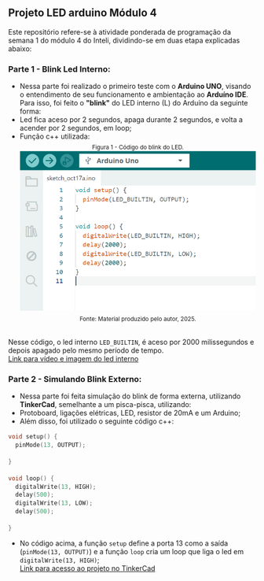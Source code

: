 ## Projeto LED arduino Módulo 4
Este repositório refere-se à atividade ponderada de programação da semana 1 do módulo 4 do Inteli, dividindo-se em duas etapa explicadas abaixo:<br>
### Parte 1 - Blink Led Interno:
- Nessa parte foi realizado o primeiro teste com o **Arduino UNO**, visando o entendimento de seu funcionamento e ambientação ao **Arduíno IDE**. Para isso, foi feito o **"blink"** do LED interno (L) do Arduíno da seguinte forma:
- Led fica aceso por 2 segundos, apaga durante 2 segundos, e volta a acender por 2 segundos, em loop;
- Função c++ utilizada:
  <div align="center"><sub>Figura 1 - Código do blink do LED.</sub><br>
    <img src="arduino_codigo.png"><br>
  <sub>Fonte: Material produzido pelo autor, 2025.</sub></div><br>
Nesse código, o led interno `LED_BUILTIN`, é aceso por 2000 milissegundos e depois apagado pelo mesmo período de tempo.<br>
[Link para vídeo e imagem do led interno](https://drive.google.com/drive/folders/1OSJjzZLS8G4sfNer3dqisELsRD68Yjb2?usp=sharing)

### Parte 2 - Simulando Blink Externo:
- Nessa parte foi feita simulação do blink de forma externa, utilizando **TinkerCad**, semelhante a um pisca-pisca, utilizando:
- Protoboard, ligações elétricas, LED, resistor de 20mA e um Arduino;
- Além disso, foi utilizado o seguinte código c++:
```` cpp
void setup() {
  pinMode(13, OUTPUT);

}

void loop() {
  digitalWrite(13, HIGH);
  delay(500);
  digitalWrite(13, LOW);
  delay(500);

}
````

- No código acima, a função `setup` define a porta 13 como a saída (`pinMode(13, OUTPUT)`) e a função `loop` cria um loop que liga o led em `digitalWrite(13, HIGH)`;<br>
[Link para acesso ao projeto no TinkerCad](https://www.tinkercad.com/things/3iInqdllUyL-ledp1?sharecode=XkAye50sTWBqMFNhLE-rZPvaXoLsAuVMpmWz-Ncu5dE)
